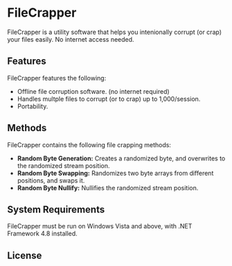 # FileCrapper
FileCrapper is a utility software that helps you intenionally corrupt (or crap) your files easily. No internet access needed.

## Features
FileCrapper features the following:

- Offline file corruption software. (no internet required)
- Handles multple files to corrupt (or to crap) up to 1,000/session.
- Portability.

## Methods
FileCrapper contains the following file crapping methods:

- **Random Byte Generation:** Creates a randomized byte, and overwrites to the randomized stream position.
- **Random Byte Swapping:** Randomizes two byte arrays from different positions, and swaps it.
- **Random Byte Nullify:** Nullifies the randomized stream position.

## System Requirements
FileCrapper must be run on Windows Vista and above, with .NET Framework 4.8 installed.

## License

